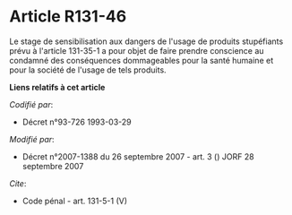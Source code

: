 # Article R131-46

Le stage de sensibilisation aux dangers de l'usage de produits stupéfiants prévu à l'article 131-35-1 a pour objet de faire
prendre conscience au condamné des conséquences dommageables pour la santé humaine et pour la société de l'usage de tels
produits.

**Liens relatifs à cet article**

_Codifié par_:

  - Décret n°93-726 1993-03-29

_Modifié par_:

  - Décret n°2007-1388 du 26 septembre 2007 - art. 3 () JORF 28 septembre 2007

_Cite_:

  - Code pénal - art. 131-5-1 (V)
